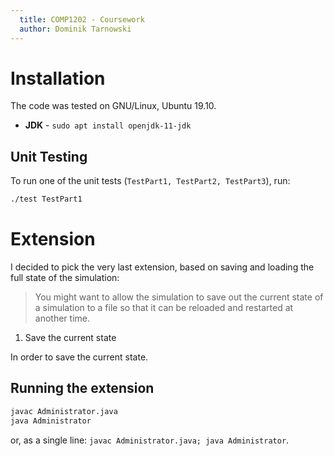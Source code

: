 ```yaml
---
  title: COMP1202 - Coursework
  author: Dominik Tarnowski
---
```


# Installation

The code was tested on GNU/Linux, Ubuntu 19.10.

 * **JDK** - `sudo apt install openjdk-11-jdk`

## Unit Testing

To run one of the unit tests (`TestPart1, TestPart2, TestPart3`), run:

```bash
./test TestPart1
```

# Extension

I decided to pick the very last extension, based on saving and loading the full state of the simulation:

> You might want to allow the simulation to save out the current state of a simulation to a file so that
it can be reloaded and restarted at another time.

1. Save the current state

In order to save the current state.


## Running the extension

```bash
javac Administrator.java
java Administrator
```
or, as a single line: `javac Administrator.java; java Administrator`.


